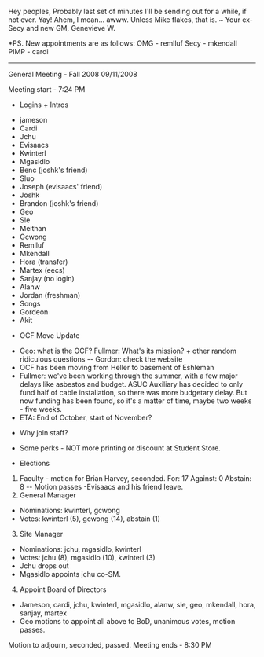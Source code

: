 Hey peoples,
Probably last set of minutes I'll be sending out for a while, if not
ever. Yay! Ahem, I mean... awww. Unless Mike flakes, that is.
~ Your ex-Secy and new GM,
Genevieve W.

*PS. New appointments are as follows:
OMG - remlluf
Secy - mkendall
PIMP - cardi

----------------------------------------

General Meeting - Fall 2008
09/11/2008

 
Meeting start - 7:24 PM
 
* Logins + Intros
- jameson
- Cardi
- Jchu
- Evisaacs
- Kwinterl
- Mgasidlo
- Benc (joshk's friend)
- Sluo
- Joseph (evisaacs' friend)
- Joshk
- Brandon (joshk's friend)
- Geo
- Sle
- Meithan 
- Gcwong
- Remlluf
- Mkendall
- Hora (transfer)
- Martex (eecs)
- Sanjay (no login)
- Alanw
- Jordan (freshman)
- Songs
- Gordeon 
- Akit
 
 
* OCF Move Update
- Geo: what is the OCF? Fullmer: What's its mission? + other random ridiculous questions
-- Gordon: check the website
- OCF has been moving from Heller to basement of Eshleman
- Fullmer: we've been working through the summer, with a few major delays like asbestos and budget. ASUC Auxiliary has decided to only fund half of cable installation, so there was more budgetary delay. But now funding has been found, so it's a matter of time, maybe two weeks - five weeks.
- ETA: End of October, start of November?
 
* Why join staff?
- Some perks - NOT more printing or discount at Student Store. 
 
* Elections
1) Faculty - motion for Brian Harvey, seconded. For: 17 Against: 0 Abstain: 8 
-- Motion passes
-Evisaacs and his friend leave.
2) General Manager 
- Nominations: kwinterl,  gcwong
- Votes: kwinterl (5), gcwong (14), abstain (1)
3) Site Manager
- Nominations: jchu, mgasidlo, kwinterl
- Votes: jchu (8), mgasidlo (10), kwinterl (3)
- Jchu drops out
- Mgasidlo appoints jchu co-SM.
4) Appoint Board of Directors
- Jameson, cardi, jchu, kwinterl, mgasidlo, alanw, sle, geo, mkendall, hora, sanjay, martex
- Geo motions to appoint all above to BoD, unanimous votes, motion passes. 
 
Motion to adjourn, seconded, passed. 
Meeting ends - 8:30 PM
